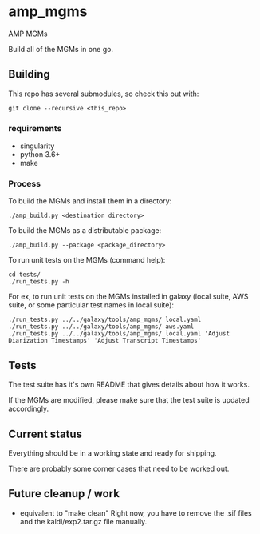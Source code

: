 # amp_mgms
AMP MGMs

Build all of the MGMs in one go.

## Building

This repo has several submodules, so check this out with:
````
git clone --recursive <this_repo>
````

### requirements
* singularity
* python 3.6+
* make

### Process

To build the MGMs and install them in a directory:
````
./amp_build.py <destination directory>
````

To build the MGMs as a distributable package:
````
./amp_build.py --package <package_directory>
````

To run unit tests on the MGMs (command help):
````
cd tests/
./run_tests.py -h
````

For ex, to run unit tests on the MGMs installed in galaxy (local suite, AWS suite, or some particular test names in local suite):
````
./run_tests.py ../../galaxy/tools/amp_mgms/ local.yaml
./run_tests.py ../../galaxy/tools/amp_mgms/ aws.yaml
./run_tests.py ../../galaxy/tools/amp_mgms/ local.yaml 'Adjust Diarization Timestamps' 'Adjust Transcript Timestamps'
````

## Tests
The test suite has it's own README that gives details about how
it works.

If the MGMs are modified, please make sure that the test suite is
updated accordingly.


## Current status
Everything should be in a working state and ready for shipping.

There are probably some corner cases that need to be worked out.

## Future cleanup / work

* equivalent to "make clean"  Right now, you have to remove the .sif files
  and the kaldi/exp2.tar.gz file manually.
